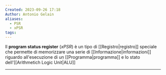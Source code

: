 ```yaml
---
Created: 2023-09-26 17:18
Author: Antonio Gelain
aliases:
  - PSR
  - xPSR
tags:
---
```


Il **program status register** (*xPSR*) è un tipo di [[Registro|registro]] speciale che permette di memorizzare una serie di [[Informazione|informazioni]] riguardo all'esecuzione di un [[Programma|programma]] e lo stato dell'[[Arithmetich Logic Unit|ALU]]

---

